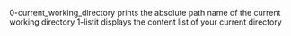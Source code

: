0-current_working_directory prints the absolute path name of the current working directory
1-listit displays the content list of your current directory

